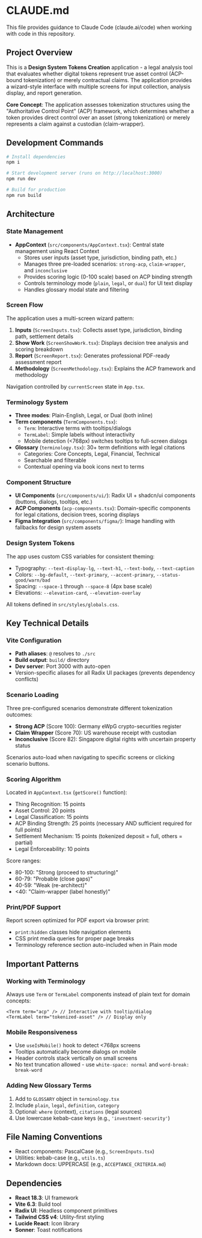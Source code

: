 # CLAUDE.md

This file provides guidance to Claude Code (claude.ai/code) when working with code in this repository.

## Project Overview

This is a **Design System Tokens Creation** application - a legal analysis tool that evaluates whether digital tokens represent true asset control (ACP-bound tokenization) or merely contractual claims. The application provides a wizard-style interface with multiple screens for input collection, analysis display, and report generation.

**Core Concept**: The application assesses tokenization structures using the "Authoritative Control Point" (ACP) framework, which determines whether a token provides direct control over an asset (strong tokenization) or merely represents a claim against a custodian (claim-wrapper).

## Development Commands

```bash
# Install dependencies
npm i

# Start development server (runs on http://localhost:3000)
npm run dev

# Build for production
npm run build
```

## Architecture

### State Management
- **AppContext** (`src/components/AppContext.tsx`): Central state management using React Context
  - Stores user inputs (asset type, jurisdiction, binding path, etc.)
  - Manages three pre-loaded scenarios: `strong-acp`, `claim-wrapper`, and `inconclusive`
  - Provides scoring logic (0-100 scale) based on ACP binding strength
  - Controls terminology mode (`plain`, `legal`, or `dual`) for UI text display
  - Handles glossary modal state and filtering

### Screen Flow
The application uses a multi-screen wizard pattern:
1. **Inputs** (`ScreenInputs.tsx`): Collects asset type, jurisdiction, binding path, settlement details
2. **Show Work** (`ScreenShowWork.tsx`): Displays decision tree analysis and scoring breakdown
3. **Report** (`ScreenReport.tsx`): Generates professional PDF-ready assessment report
4. **Methodology** (`ScreenMethodology.tsx`): Explains the ACP framework and methodology

Navigation controlled by `currentScreen` state in `App.tsx`.

### Terminology System
- **Three modes**: Plain-English, Legal, or Dual (both inline)
- **Term components** (`TermComponents.tsx`):
  - `Term`: Interactive terms with tooltips/dialogs
  - `TermLabel`: Simple labels without interactivity
  - Mobile detection (<768px) switches tooltips to full-screen dialogs
- **Glossary** (`terminology.tsx`): 30+ term definitions with legal citations
  - Categories: Core Concepts, Legal, Financial, Technical
  - Searchable and filterable
  - Contextual opening via book icons next to terms

### Component Structure
- **UI Components** (`src/components/ui/`): Radix UI + shadcn/ui components (buttons, dialogs, tooltips, etc.)
- **ACP Components** (`acp-components.tsx`): Domain-specific components for legal citations, decision trees, scoring displays
- **Figma Integration** (`src/components/figma/`): Image handling with fallbacks for design system assets

### Design System Tokens
The app uses custom CSS variables for consistent theming:
- Typography: `--text-display-lg`, `--text-h1`, `--text-body`, `--text-caption`
- Colors: `--bg-default`, `--text-primary`, `--accent-primary`, `--status-good/warn/bad`
- Spacing: `--space-1` through `--space-8` (4px base scale)
- Elevations: `--elevation-card`, `--elevation-overlay`

All tokens defined in `src/styles/globals.css`.

## Key Technical Details

### Vite Configuration
- **Path aliases**: `@` resolves to `./src`
- **Build output**: `build/` directory
- **Dev server**: Port 3000 with auto-open
- Version-specific aliases for all Radix UI packages (prevents dependency conflicts)

### Scenario Loading
Three pre-configured scenarios demonstrate different tokenization outcomes:
- **Strong ACP** (Score 100): Germany eWpG crypto-securities register
- **Claim Wrapper** (Score 70): US warehouse receipt with custodian
- **Inconclusive** (Score 82): Singapore digital rights with uncertain property status

Scenarios auto-load when navigating to specific screens or clicking scenario buttons.

### Scoring Algorithm
Located in `AppContext.tsx` (`getScore()` function):
- Thing Recognition: 15 points
- Asset Control: 20 points
- Legal Classification: 15 points
- ACP Binding Strength: 25 points (necessary AND sufficient required for full points)
- Settlement Mechanism: 15 points (tokenized deposit = full, others = partial)
- Legal Enforceability: 10 points

Score ranges:
- 80-100: "Strong (proceed to structuring)"
- 60-79: "Probable (close gaps)"
- 40-59: "Weak (re-architect)"
- <40: "Claim-wrapper (label honestly)"

### Print/PDF Support
Report screen optimized for PDF export via browser print:
- `print:hidden` classes hide navigation elements
- CSS print media queries for proper page breaks
- Terminology reference section auto-included when in Plain mode

## Important Patterns

### Working with Terminology
Always use `Term` or `TermLabel` components instead of plain text for domain concepts:
```tsx
<Term term="acp" /> // Interactive with tooltip/dialog
<TermLabel term="tokenized-asset" /> // Display only
```

### Mobile Responsiveness
- Use `useIsMobile()` hook to detect <768px screens
- Tooltips automatically become dialogs on mobile
- Header controls stack vertically on small screens
- No text truncation allowed - use `white-space: normal` and `word-break: break-word`

### Adding New Glossary Terms
1. Add to `GLOSSARY` object in `terminology.tsx`
2. Include `plain`, `legal`, `definition`, `category`
3. Optional: `where` (context), `citations` (legal sources)
4. Use lowercase kebab-case keys (e.g., `'investment-security'`)

## File Naming Conventions
- React components: PascalCase (e.g., `ScreenInputs.tsx`)
- Utilities: kebab-case (e.g., `utils.ts`)
- Markdown docs: UPPERCASE (e.g., `ACCEPTANCE_CRITERIA.md`)

## Dependencies
- **React 18.3**: UI framework
- **Vite 6.3**: Build tool
- **Radix UI**: Headless component primitives
- **Tailwind CSS v4**: Utility-first styling
- **Lucide React**: Icon library
- **Sonner**: Toast notifications

